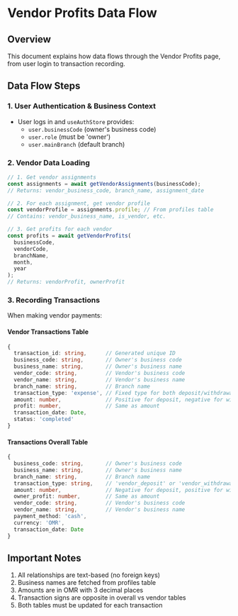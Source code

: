 # Vendor Profits Data Flow

## Overview
This document explains how data flows through the Vendor Profits page, from user login to transaction recording.

## Data Flow Steps

### 1. User Authentication & Business Context
- User logs in and `useAuthStore` provides:
  - `user.businessCode` (owner's business code)
  - `user.role` (must be 'owner')
  - `user.mainBranch` (default branch)

### 2. Vendor Data Loading
```typescript
// 1. Get vendor assignments
const assignments = await getVendorAssignments(businessCode);
// Returns: vendor_business_code, branch_name, assignment_date

// 2. For each assignment, get vendor profile
const vendorProfile = assignments.profile; // From profiles table
// Contains: vendor_business_name, is_vendor, etc.

// 3. Get profits for each vendor
const profits = await getVendorProfits(
  businessCode,
  vendorCode,
  branchName,
  month,
  year
);
// Returns: vendorProfit, ownerProfit
```

### 3. Recording Transactions
When making vendor payments:

#### Vendor Transactions Table
```typescript
{
  transaction_id: string,      // Generated unique ID
  business_code: string,       // Owner's business code
  business_name: string,       // Owner's business name
  vendor_code: string,         // Vendor's business code
  vendor_name: string,         // Vendor's business name
  branch_name: string,         // Branch name
  transaction_type: 'expense', // Fixed type for both deposit/withdrawal
  amount: number,              // Positive for deposit, negative for withdrawal
  profit: number,              // Same as amount
  transaction_date: Date,
  status: 'completed'
}
```

#### Transactions Overall Table
```typescript
{
  business_code: string,       // Owner's business code
  business_name: string,       // Owner's business name
  branch_name: string,         // Branch name
  transaction_type: string,    // 'vendor_deposit' or 'vendor_withdrawal'
  amount: number,              // Negative for deposit, positive for withdrawal
  owner_profit: number,        // Same as amount
  vendor_code: string,         // Vendor's business code
  vendor_name: string,         // Vendor's business name
  payment_method: 'cash',
  currency: 'OMR',
  transaction_date: Date
}
```

## Important Notes
1. All relationships are text-based (no foreign keys)
2. Business names are fetched from profiles table
3. Amounts are in OMR with 3 decimal places
4. Transaction signs are opposite in overall vs vendor tables
5. Both tables must be updated for each transaction
